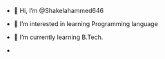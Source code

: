 - 👋 Hi, I’m @Shakelahammed646
- 👀 I’m interested in learning Programming language
- 🌱 I’m currently learning B.Tech.
 
- 

<!---
Shakelahammed646/Shakelahammed646 is a ✨ special ✨ repository because its `README.md` (this file) appears on your GitHub profile.
You can click the Preview link to take a look at your changes.
--->

